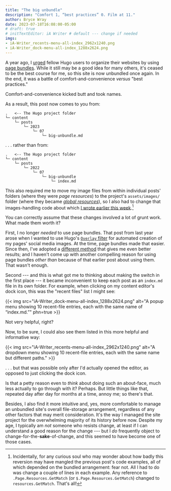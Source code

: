 ```yaml
---
title: "The big unbundle"
description: "Comfort 1, “best practices” 0. Film at 11."
author: Bryce Wray
date: 2023-07-18T16:08:00-05:00
# draft: true
# initTextEditor: iA Writer # default --- change if needed
imgs:
- iA-Writer_recents-menu-all-index_2962x1240.png
- iA-Writer_dock-menu-all-index_1288x2624.png
---
```


A year ago, I [urged](/posts/2022/07/bundling-up-rebuilding-my-hugo-site/) fellow Hugo users to organize their websites by using [page bundles](https://gohugo.io/content-management/page-bundles/). While it still may be a good idea for many others, it's ceased to be the best course for me, so this site is now unbundled once again. In the end, it was a battle of comfort-and-convenience *versus* "best practices."

Comfort-and-convenience kicked butt and took names.

<!--more-->

As a result, this post now comes to you from:

```plaintext
.   <-- The Hugo project folder
└─ content
    └─ posts
        └─ 2023
            └─ 07
                └─ big-unbundle.md
```

. . . rather than from:

```plaintext
.   <-- The Hugo project folder
└─ content
    └─ posts
        └─ 2022
            └─ 07
                └─ big-unbundle
                    └─ index.md
```

This also required me to move my image files from within individual posts' folders (where they were *page resources*) to the project's `assets/images/` folder (where they became *[global resources](https://gohugo.io/hugo-pipes/introduction/)*), so I also had to change that images-handling code about which [I wrote earlier this week](/posts/2023/07/hugo-pipes-cloudinary/).[^codeExamples]

[^codeExamples]: Incidentally, for any curious soul who may wonder about how badly this reversion may have mangled the previous post's code examples, all of which depended on the bundled arrangement: fear not. All I had to do was change a couple of lines in each example. Any reference to `.Page.Resources.GetMatch` (or `$.Page.Resources.GetMatch`) changed to `resources.GetMatch`. That's all!

You can correctly assume that these changes involved a lot of grunt work. What made them worth it?

First, I no longer *needed* to use page bundles. That post from last year arose when I wanted to use Hugo's [`Overlay` filter](https://gohugo.io/functions/images/#overlay) for automated creation of my pages' social media images. At the time, page bundles made that easier. Since then, I've adopted a [different method](/posts/2022/10/automated-social-media-images-cloudinary-hugo/) that gives me even better results; and I haven't come up with another compelling reason for using page bundles *other than* because of that earlier post about using them. That wasn't enough.

Second --- and this is what got me to thinking about making the switch in the first place --- it became inconvenient to keep each post as an `index.md` file in its own folder. For example, when clicking on my content editor's dock icon, this was the "recent files" list I might see:

{{< img src="iA-Writer_dock-menu-all-index_1288x2624.png" alt="A popup menu showing 10 recent-file entries, each with the same name of “index.md.”" phn=true >}}

Not very helpful, right?

Now, to be sure, I could also see them listed in this more helpful and informative way:

{{< img src="iA-Writer_recents-menu-all-index_2962x1240.png" alt="A dropdown menu showing 10 recent-file entries, each with the same name but different paths." >}}

. . . but that was possible only after I'd actually opened the editor, as opposed to just clicking the dock icon.

Is that a petty reason even to *think* about doing such an about-face, much less actually to go through with it? Perhaps. But little things like that, repeated day after day for months at a time, annoy me; so there's that.

Besides, I also find it more intuitive and, yes, more comfortable to manage an unbundled site's overall file-storage arrangement, regardless of any other factors that may merit consideration. It's the way I managed the site project for the overwhelming majority of its history before now. Despite my age, I typically am *not* someone who resists change, at least if I can understand a good reason for the change --- but I *do* frequently object to change-for-the-**sake**-of-change, and this seemed to have become one of those cases.
